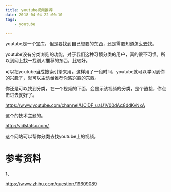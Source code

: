 ```yaml
---
title: youtube视频推荐
date: 2018-04-04 22:00:10
tags:
	- youtube

---
```




youtube是一个宝库，但是要找到自己想要的东西，还是需要知道怎么去找。

youtube没有分类浏览的功能，对于我们这种习惯分类的用户，真的很不习惯。所以到网上找一找别人推荐的东西，比较好。

可以把youtube当成搜索引擎来用，这样用了一段时间，youtube就可以学习到你的兴趣了，就可以主动给推荐你感兴趣的东西。

你还是可以找到分类，在一个视频的下面，会显示该视频的分类，是个链接，你点击进去就好了。

https://www.youtube.com/channel/UCiDF_uaU1V00dAc8ddKvNxA

这个的技术主题的。



http://vidstatsx.com/

这个网站可以帮你分类去找youtube上的视频。



# 参考资料

1、

https://www.zhihu.com/question/19609089

